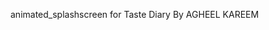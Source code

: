 animated_splashscreen
                     for Taste Diary
                                    By
                                       AGHEEL KAREEM
